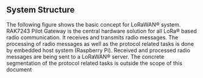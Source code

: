 ## System Structure

The following figure shows the basic concept for LoRaWAN® system. RAK7243 Pilot Gateway is the central hardware solution for all LoRa® based radio communication. It receives and transmits radio messages. The processing of radio messages as well as the protocol related tasks is done by embedded host system (Raspberry Pi). Received and processed radio messages are being sent to a LoRaWAN® server. The concrete segmentation of the protocol related tasks is outside the scope of this document

<rk-img
  src="/assets/images/datasheet/rak7243c/rak7243-system-structure.png"
  width="100%"
  figure-number="1"
  caption="RAK7243C Pilot Gateway System Structure"
/>

